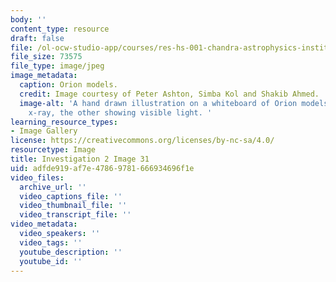 ```yaml
---
body: ''
content_type: resource
draft: false
file: /ol-ocw-studio-app/courses/res-hs-001-chandra-astrophysics-institute/mithfh_chandra_inv2_model1.jpg
file_size: 73575
file_type: image/jpeg
image_metadata:
  caption: Orion models.
  credit: Image courtesy of Peter Ashton, Simba Kol and Shakib Ahmed.
  image-alt: 'A hand drawn illustration on a whiteboard of Orion models, one showing
    x-ray, the other showing visible light. '
learning_resource_types:
- Image Gallery
license: https://creativecommons.org/licenses/by-nc-sa/4.0/
resourcetype: Image
title: Investigation 2 Image 31
uid: adfde919-af7e-4786-9781-666934696f1e
video_files:
  archive_url: ''
  video_captions_file: ''
  video_thumbnail_file: ''
  video_transcript_file: ''
video_metadata:
  video_speakers: ''
  video_tags: ''
  youtube_description: ''
  youtube_id: ''
---
```

